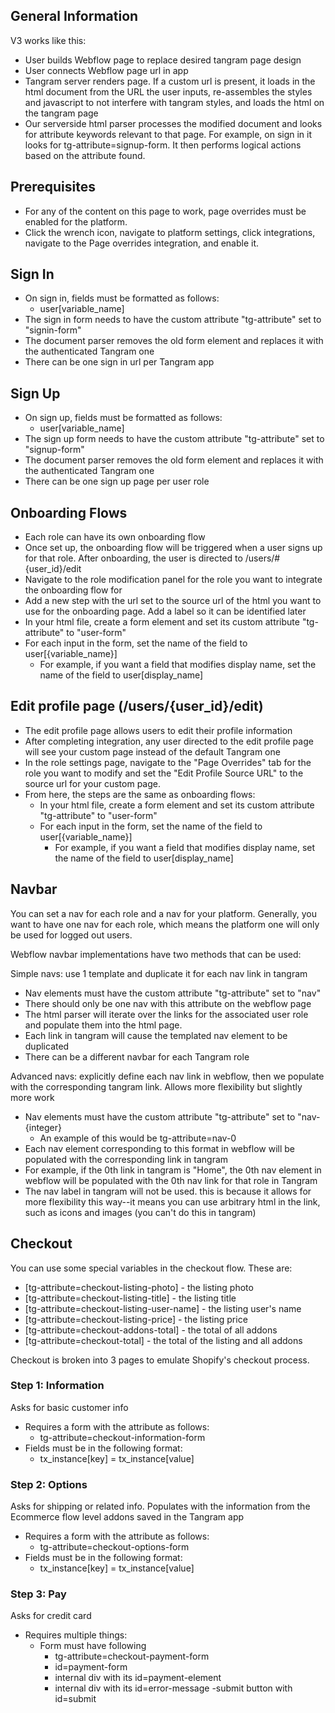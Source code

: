 ## General Information

V3 works like this:

- User builds Webflow page to replace desired tangram page design
- User connects Webflow page url in app
- Tangram server renders page. If a custom url is present, it loads in the html document from the URL the user inputs, re-assembles the styles
  and javascript to not interfere with tangram styles, and loads the html on the tangram page
- Our serverside html parser processes the modified document and looks for attribute keywords relevant to that page. For example, on sign in
  it looks for tg-attribute=signup-form. It then performs logical actions based on the attribute found.

## Prerequisites

- For any of the content on this page to work, page overrides must be enabled for the platform.
- Click the wrench icon, navigate to platform settings, click integrations, navigate to the Page overrides integration, and enable it.

## Sign In

- On sign in, fields must be formatted as follows:
  - user\[variable_name\]
- The sign in form needs to have the custom attribute "tg-attribute" set to "signin-form"
- The document parser removes the old form element and replaces it with the authenticated Tangram one
- There can be one sign in url per Tangram app

## Sign Up

- On sign up, fields must be formatted as follows:
  - user\[variable_name\]
- The sign up form needs to have the custom attribute "tg-attribute" set to "signup-form"
- The document parser removes the old form element and replaces it with the authenticated Tangram one
- There can be one sign up page per user role

## Onboarding Flows

- Each role can have its own onboarding flow
- Once set up, the onboarding flow will be triggered when a user signs up for that role. After onboarding, the user is directed to /users/#{user_id}/edit
- Navigate to the role modification panel for the role you want to integrate the onboarding flow for
- Add a new step with the url set to the source url of the html you want to use for the onboarding page. Add a label so it can be identified later
- In your html file, create a form element and set its custom attribute "tg-attribute" to "user-form"
- For each input in the form, set the name of the field to user[{variable_name}]
  - For example, if you want a field that modifies display name, set the name of the field to user[display_name]

## Edit profile page (/users/{user_id}/edit)

- The edit profile page allows users to edit their profile information
- After completing integration, any user directed to the edit profile page will see your custom page instead of the default Tangram one
- In the role settings page, navigate to the "Page Overrides" tab for the role you want to modify and set the "Edit Profile Source URL" to the source url for your custom page.
- From here, the steps are the same as onboarding flows:
  - In your html file, create a form element and set its custom attribute "tg-attribute" to "user-form"
  - For each input in the form, set the name of the field to user[{variable_name}]
    - For example, if you want a field that modifies display name, set the name of the field to user[display_name]

## Navbar

You can set a nav for each role and a nav for your platform. Generally, you want to have one nav for each role, which means the platform one will only be used for logged out users.

Webflow navbar implementations have two methods that can be used:

Simple navs: use 1 template and duplicate it for each nav link in tangram

- Nav elements must have the custom attribute "tg-attribute" set to "nav"
- There should only be one nav with this attribute on the webflow page
- The html parser will iterate over the links for the associated user role and populate them into the html page.
- Each link in tangram will cause the templated nav element to be duplicated
- There can be a different navbar for each Tangram role

Advanced navs: explicitly define each nav link in webflow, then we populate with the corresponding tangram link. Allows more flexibility but slightly more work

- Nav elements must have the custom attribute "tg-attribute" set to "nav-{integer}
  - An example of this would be tg-attribute=nav-0
- Each nav element corresponding to this format in webflow will be populated with the corresponding link in tangram
- For example, if the 0th link in tangram is "Home", the 0th nav element in webflow will be populated with the 0th nav link for that role in Tangram
- The nav label in tangram will not be used. this is because it allows for more flexibility this way--it means you can use arbitrary html in the link, such as icons and images (you can't do this in tangram)

## Checkout

You can use some special variables in the checkout flow. These are:

- [tg-attribute=checkout-listing-photo] - the listing photo
- [tg-attribute=checkout-listing-title] - the listing title
- [tg-attribute=checkout-listing-user-name] - the listing user's name
- [tg-attribute=checkout-listing-price] - the listing price
- [tg-attribute=checkout-addons-total] - the total of all addons
- [tg-attribute=checkout-total] - the total of the listing and all addons

Checkout is broken into 3 pages to emulate Shopify's checkout process.

### Step 1: Information

Asks for basic customer info

- Requires a form with the attribute as follows:
  - tg-attribute=checkout-information-form
- Fields must be in the following format:
  - tx_instance\[key\] = tx_instance\[value\]

### Step 2: Options

Asks for shipping or related info. Populates with the information from the Ecommerce flow level addons saved in the Tangram app

- Requires a form with the attribute as follows:
  - tg-attribute=checkout-options-form
- Fields must be in the following format:
  - tx_instance\[key\] = tx_instance\[value\]

### Step 3: Pay

Asks for credit card

- Requires multiple things:
  - Form must have following
    - tg-attribute=checkout-payment-form
    - id=payment-form
    - internal div with its id=payment-element
    - internal div with its id=error-message
      -submit button with id=submit
